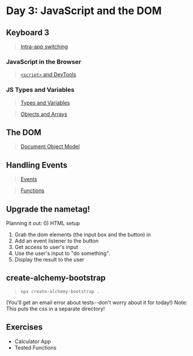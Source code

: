 Day 3: JavaScript and the DOM
===

## Keyboard 3

> [Intra-app switching](./notes/keyboard.md)

### JavaScript in the Browser

> [`<script>` and DevTools](./notes/script.md)

### JS Types and Variables

> [Types and Variables](./notes/types-vars.md)

> [Objects and Arrays](./notes/objects-and-arrays.md)

## The DOM

> [Document Object Model](./notes/dom.md)

## Handling Events

> [Events](./notes/handling-events.md)

> [Functions](./notes/calling-functions.md)

## Upgrade the nametag!

Planning it out:
0) HTML setup
1) Grab the dom elements (the input box and the button) in 
2) Add an event listener to the button
3) Get access to user's input
4) Use the user's input to "do something".
5) Display the result to the user

## create-alchemy-bootstrap

> `npx create-alchemy-bootstrap .`

(You'll get an email error about tests--don't worry about it for today!)
Note: This puts the css in a separate directory!

## Exercises

- Calculator App
- Tested Functions
